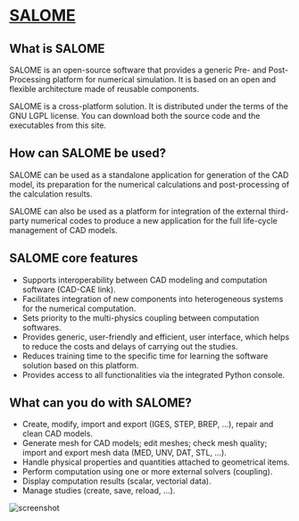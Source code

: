 ﻿# [SALOME](https://chocolatey.org/packages/salome)

## What is SALOME
SALOME is an open-source software that provides a generic Pre- and Post-Processing platform for numerical simulation. It is based on an open and flexible architecture made of reusable components.

SALOME is a cross-platform solution. It is distributed under the terms of the GNU LGPL license. You can download both the source code and the executables from this site.

## How can SALOME be used?
SALOME can be used as a standalone application for generation of the CAD model, its preparation for the numerical calculations and post-processing of the calculation results.

SALOME can also be used as a platform for integration of the external third-party numerical codes to produce a new application for the full life-cycle management of CAD models.

## SALOME core features
- Supports interoperability between CAD modeling and computation software (CAD-CAE link).
- Facilitates integration of new components into heterogeneous systems for the numerical computation.
- Sets priority to the multi-physics coupling between computation softwares.
- Provides generic, user-friendly and efficient, user interface, which helps to reduce the costs and delays of carrying out the studies.
- Reduces training time to the specific time for learning the software solution based on this platform.
- Provides access to all functionalities via the integrated Python console.

## What can you do with SALOME?
- Create, modify, import and export (IGES, STEP, BREP, ...), repair and clean CAD models.
- Generate mesh for CAD models; edit meshes; check mesh quality; import and export mesh data (MED, UNV, DAT, STL, ...).
- Handle physical properties and quantities attached to geometrical items.
- Perform computation using one or more external solvers (coupling).
- Display computation results (scalar, vectorial data).
- Manage studies (create, save, reload, ...).

![screenshot](https://cdn.jsdelivr.net/gh/chtof/chocolatey-packages/automatic/salome/screenshot.png)